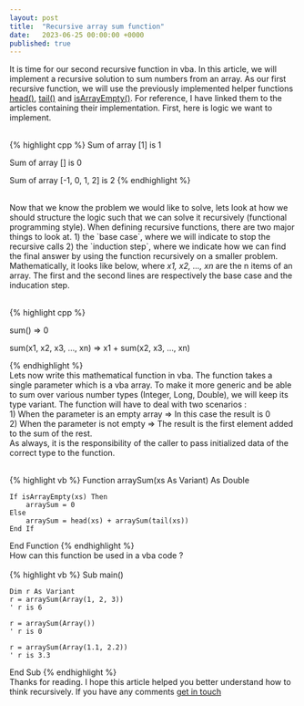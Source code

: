 ```yaml
---
layout: post
title:  "Recursive array sum function"
date:   2023-06-25 00:00:00 +0000
published: true
---
```

It is time for our second recursive function in vba. In this article, we will implement a recursive solution to sum numbers from an array. As our first recursive function, we will use the previously implemented helper functions  <a href="http://localhost:4000/2023/05/29/function-head-over-a-vba-array.html">head()</a>, <a href="http://localhost:4000/2023/06/05/function-tail-over-a-vba-array.html">tail()</a> and <a href="http://localhost:4000/2023/06/19/first-recursive-function-in-vba.html">isArrayEmpty()</a>. For reference, I have linked them to the articles containing their implementation. First, here is logic we want to implement.
<br/><br/>

{% highlight cpp %}
Sum of array [1] is 1

Sum of array [] is 0

Sum of array [-1, 0, 1, 2] is 2
{% endhighlight %}

<br/>
Now that we know the problem we would like to solve, lets look at how we should structure the logic such that we can solve it recursively (functional programming style). When defining recursive functions, there are two major things to look at. 1) the `base case`, where we will indicate to stop the recursive calls 2) the `induction step`, where we indicate how we can find the final answer by using the function recursively on a smaller problem. Mathematically, it looks like below, where <i>x1, x2, ..., xn</i> are the n items of an array. The first and the second lines are respectively the base case and the inducation step.
<br/><br/>

{% highlight cpp %}

sum() => 0

sum(x1, x2, x3, ..., xn) => x1 + sum(x2, x3, ..., xn)

{% endhighlight %}
<br/>
Lets now write this mathematical function in vba. The function takes a single parameter which is a vba array. To make it more generic and be able to sum over various number types (Integer, Long, Double), we will keep its type variant. The function will have to deal with two scenarios : <br/>1) When the parameter is an empty array => In this case the result is 0<br/>2) When the parameter is not empty => The result is the first element added to the sum of the rest.<br/>
As always, it is the responsibility of the caller to pass initialized data of the correct type to the function.
<br/><br/>

{% highlight vb %}
Function arraySum(xs As Variant) As Double

    If isArrayEmpty(xs) Then
        arraySum = 0
    Else
        arraySum = head(xs) + arraySum(tail(xs))
    End If

End Function
{% endhighlight %}
<br/>
How can this function be used in a vba code ?
<br/><br/>
{% highlight vb %}
Sub main()

    Dim r As Variant
    r = arraySum(Array(1, 2, 3))
    ' r is 6

    r = arraySum(Array())
    ' r is 0

    r = arraySum(Array(1.1, 2.2))
    ' r is 3.3

End Sub
{% endhighlight %}
<br/>
Thanks for reading. I hope this article helped you better understand how to think recursively. If you have any comments <a href="mailto:hello@assadnavi.ch">get in touch</a>